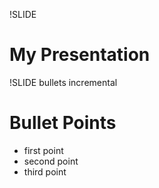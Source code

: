 !SLIDE 
# My Presentation #

!SLIDE bullets incremental
# Bullet Points #

* first point
* second point
* third point
<script src="http://js.pusherapp.com/1.9/pusher.min.js"></script>
<script src="/javascripts/pusher.js"></script>

